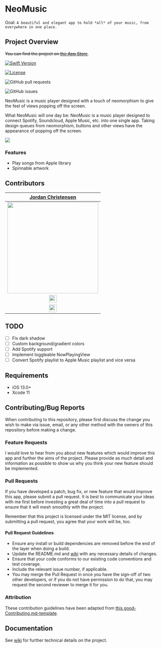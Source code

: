 # NeoMusic

Goal:
  `A beautiful and elegant app to hold *all* of your music, from everywhere in one place.`

## Project Overview

~~You can find the project on [the App Store](https://google.com/)~~.

[![Swift Version][swift-image]][swift-url]

[![License][license-image]][license-url]

![GitHub pull requests](https://img.shields.io/github/issues-pr/mazjap/NeoMusic-Swift)

![GitHub issues](https://img.shields.io/github/issues/mazjap/NeoMusic-Swift)

NeoMusic is a music player designed with a touch of neomorphism to give the feel of views popping off the screen.

What NeoMusic will one day be:
NeoMusic is a music player designed to connect Spotify, Soundcloud, Apple Music, etc. into one single app. Taking design queues from neomorphism, buttons and other views have the appearance of popping off the screen.

![](header.png)

### Features

-    Play songs from Apple library
-    Spinnable artwork

## Contributors

| [Jordan Christensen](https://github.com/mazjap) |
| :---: |
| [<img src="https://avatars0.githubusercontent.com/u/24785257?s=460&v=4" width = "300" />](https://github.com/mazjap) |
| [<img src="https://github.com/favicon.ico" width="25"> ](https://github.com/mazjap) |
| [<img src="https://static.licdn.com/sc/h/al2o9zrvru7aqj8e1x2rzsrca" width="25"> ](https://www.linkedin.com/) |

## TODO

- [ ] Fix dark shadow
- [ ] Custom background/gradient colors
- [ ] Add Spotify support
- [ ] Implement toggleable NowPlayingView
- [ ] Convert Spotify playlist to Apple Music playlist and vice versa

## Requirements

- iOS 13.0+
- Xcode 11

## Contributing/Bug Reports

When contributing to this repository, please first discuss the change you wish to make via issue, email, or any other method with the owners of this repository before making a change.

### Feature Requests

I would love to hear from you about new features which would improve this app and further the aims of the project. Please provide as much detail and information as possible to show us why you think your new feature should be implemented.

### Pull Requests

If you have developed a patch, bug fix, or new feature that would improve this app, please submit a pull request. It is best to communicate your ideas with me first before investing a great deal of time into a pull request to ensure that it will mesh smoothly with the project.

Remember that this project is licensed under the MIT license, and by submitting a pull request, you agree that your work will be, too.

#### Pull Request Guidelines

- Ensure any install or build dependencies are removed before the end of the layer when doing a build.
- Update the README.md and [wiki][wiki-url] with any necessary details of changes.
- Ensure that your code conforms to our existing code conventions and test coverage.
- Include the relevant issue number, if applicable.
- You may merge the Pull Request in once you have the sign-off of two other developers, or if you do not have permission to do that, you may request the second reviewer to merge it for you.

### Attribution

These contribution guidelines have been adapted from [this good-Contributing.md-template](https://gist.github.com/PurpleBooth/b24679402957c63ec426).


## Documentation

See [wiki][wiki-url] for further technical details on the project.

[swift-image]: https://img.shields.io/badge/swift-5-green.svg
[swift-url]: https://swift.org/
[license-image]: https://img.shields.io/badge/License-MIT-blue.svg
[license-url]: LICENSE
[wiki-url]: https://github.com/mazjap/NeoMusic-Swift/wiki
